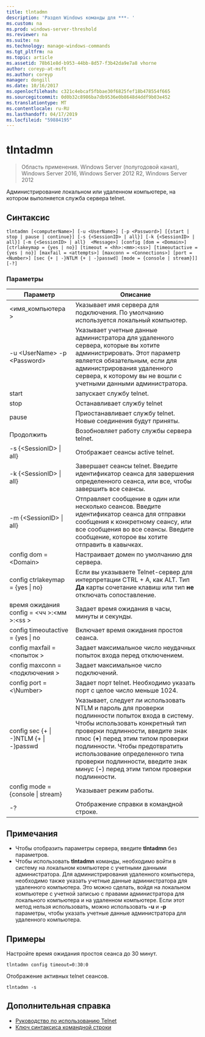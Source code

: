 ```yaml
---
title: tlntadmn
description: 'Раздел Windows команды для ***- '
ms.custom: na
ms.prod: windows-server-threshold
ms.reviewer: na
ms.suite: na
ms.technology: manage-windows-commands
ms.tgt_pltfrm: na
ms.topic: article
ms.assetid: 78b61e8d-b953-44bb-8d57-f3b42da9e7a8 vhorne
author: coreyp-at-msft
ms.author: coreyp
manager: dongill
ms.date: 10/16/2017
ms.openlocfilehash: c321c4ebcaf5fbbae30f6825fef18b478554f665
ms.sourcegitcommit: 0d0b32c8986ba7db9536e0b8648d4ddf9b03e452
ms.translationtype: MT
ms.contentlocale: ru-RU
ms.lasthandoff: 04/17/2019
ms.locfileid: "59884195"
---
```

# <a name="tlntadmn"></a>tlntadmn

>Область применения. Windows Server (полугодовой канал), Windows Server 2016, Windows Server 2012 R2, Windows Server 2012

Администрирование локальном или удаленном компьютере, на котором выполняется служба сервера telnet.   
## <a name="syntax"></a>Синтаксис  
```  
tlntadmn [<computerName>] [-u <UserName>] [-p <Password>] [{start | stop | pause | continue}] [-s {<SessionID> | all}] [-k {<SessionID> | all}] [-m {<SessionID> | all}  <Message>] [config [dom = <Domain>] [ctrlakeymap = {yes | no}] [timeout = <hh>:<mm>:<ss>] [timeoutactive = {yes | no}] [maxfail = <attempts>] [maxconn = <Connections>] [port = <Number>] [sec {+ | -}NTLM {+ | -}passwd] [mode = {console | stream}]] [-?]  
```  
### <a name="parameters"></a>Параметры  
|Параметр|Описание|  
|-------|--------|  
|\<имя_компьютера >|Указывает имя сервера для подключения. По умолчанию используется локальный компьютер.|  
|-u \<UserName> -p \<Password>|Указывает учетные данные администратора для удаленного сервера, которые вы хотите администрировать. Этот параметр является обязательным, если для администрирования удаленного сервера, к которому вы не вошли с учетными данными администратора.|  
|start|запускает службу telnet.|  
|stop|Останавливает службу telnet|  
|pause|Приостанавливает службу telnet. Новые соединения будут приняты.|  
|Продолжить|Возобновляет работу службы сервера telnet.|  
|-s {\<SessionID> &#124; all}|Отображает сеансы active telnet.|  
|-k {\<SessionID> &#124; all}|Завершает сеансы telnet. Введите идентификатор сеанса для завершения определенного сеанса, или все, чтобы завершить все сеансы.|  
|-m {\<SessionID> &#124; all}  <Message>|Отправляет сообщение в один или несколько сеансов. Введите идентификатор сеанса для отправки сообщения к конкретному сеансу, или все сообщения во все сеансы. Введите сообщение, которое вы хотите отправить в кавычках.|  
|config dom = \<Domain>|Настраивает домен по умолчанию для сервера.|  
|config ctrlakeymap = {yes &#124; no}|Если вы указываете Telnet-сервер для интерпретации CTRL + A, как ALT. Тип **Да** карты сочетание клавиш или тип **не** отключать сопоставление.|  
|время ожидания config = \<чч >:\<мм >:\<ss >|Задает время ожидания в часы, минуты и секунды.|  
|config timeoutactive = {yes &#124; no|Включает время ожидания простоя сеанса.|  
|config maxfail = \<попыток >|Задает максимальное число неудачных попыток входа перед отключением.|  
|config maxconn = \<подключения >|Задает максимальное число подключений.|  
|config port = <\Number>|Задает порт telnet. Необходимо указать порт с целое число меньше 1024.|  
|config sec {+ &#124; -}NTLM {+ &#124; -}passwd|Указывает, следует ли использовать NTLM и пароль для проверки подлинности попыток входа в систему. Чтобы использовать конкретный тип проверки подлинности, введите знак плюс (**+**) перед этим типом проверки подлинности. Чтобы предотвратить использование определенного типа проверки подлинности, введите знак минус (**-**) перед этим типом проверки подлинности.|  
|config mode = {console &#124; stream}|Указывает режим работы.|  
|-?|Отображение справки в командной строке.|  

## <a name="remarks"></a>Примечания  
-   Чтобы отобразить параметры сервера, введите **tlntadmn** без параметров.  
-   Чтобы использовать **tlntadmn** команды, необходимо войти в систему на локальном компьютере с учетными данными администратора. Для администрирования удаленного компьютера, необходимо также указать учетные данные администратора для удаленного компьютера. Это можно сделать, войдя на локальном компьютере с учетной записью с правами администратора для локального компьютера и на удаленном компьютере. Если этот метод нельзя использовать, можно использовать **-u** и **-p** параметры, чтобы указать учетные данные администратора для удаленного компьютера.  

## <a name="BKMK_Examples"></a>Примеры  
Настройте время ожидания простоя сеанса до 30 минут.  
```  
tlntadmn config timeout=0:30:0  
```  
Отображение активных telnet сеансов.  
```  
tlntadmn -s  
```  

## <a name="additional-references"></a>Дополнительная справка  
-   [Руководство по использованию Telnet](https://technet.microsoft.com/library/cc753164(v=ws.10).aspx)  
-   [Ключ синтаксиса командной строки](command-line-syntax-key.md)  
